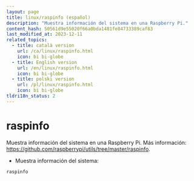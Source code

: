 ```yaml
---
layout: page
title: linux/raspinfo (español)
description: "Muestra información del sistema en una Raspberry Pi."
content_hash: 50561d9e55020f66a0bda1481fe84733389caf83
last_modified_at: 2023-12-11
related_topics:
  - title: català version
    url: /ca/linux/raspinfo.html
    icon: bi bi-globe
  - title: English version
    url: /en/linux/raspinfo.html
    icon: bi bi-globe
  - title: polski version
    url: /pl/linux/raspinfo.html
    icon: bi bi-globe
tldri18n_status: 2
---
```

# raspinfo

Muestra información del sistema en una Raspberry Pi.
Más información: <https://github.com/raspberrypi/utils/tree/master/raspinfo>.

- Muestra información del sistema:

`raspinfo`
